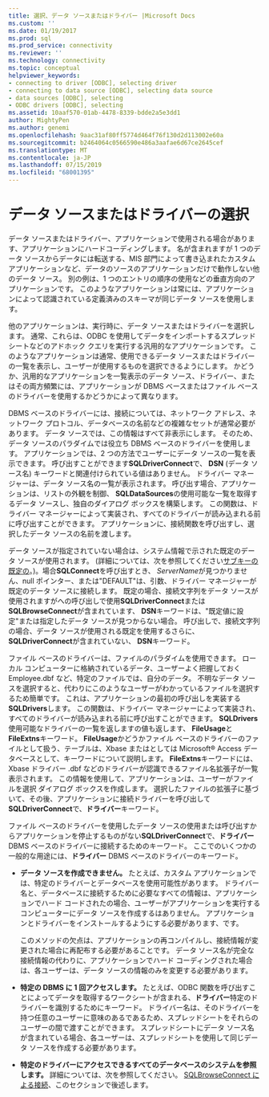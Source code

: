```yaml
---
title: 選択、データ ソースまたはドライバー |Microsoft Docs
ms.custom: ''
ms.date: 01/19/2017
ms.prod: sql
ms.prod_service: connectivity
ms.reviewer: ''
ms.technology: connectivity
ms.topic: conceptual
helpviewer_keywords:
- connecting to driver [ODBC], selecting driver
- connecting to data source [ODBC], selecting data source
- data sources [ODBC], selecting
- ODBC drivers [ODBC], selecting
ms.assetid: 10aaf570-01ab-4478-8339-bdde2a5e3dd1
author: MightyPen
ms.author: genemi
ms.openlocfilehash: 9aac31af80ff5774d464f76f130d2d113002e60a
ms.sourcegitcommit: b2464064c0566590e486a3aafae6d67ce2645cef
ms.translationtype: MT
ms.contentlocale: ja-JP
ms.lasthandoff: 07/15/2019
ms.locfileid: "68001395"
---
```

# <a name="choosing-a-data-source-or-driver"></a>データ ソースまたはドライバーの選択
データ ソースまたはドライバー、アプリケーションで使用される場合があります、アプリケーションにハードコーディングします。 名が含まれますが 1 つのデータ ソースからデータには転送する、MIS 部門によって書き込まれたカスタム アプリケーションなど、データのソースのアプリケーションだけで動作しない他のデータ ソース。 別の例は、1 つのエントリの順序の使用などの垂直方向のアプリケーションです。 このようなアプリケーションは常には、アプリケーションによって認識されている定義済みのスキーマが同じデータ ソースを使用します。  
  
 他のアプリケーションは、実行時に、データ ソースまたはドライバーを選択します。 通常、これらは、ODBC を使用してデータをインポートするスプレッドシートなどのアドホック クエリを実行する汎用的なアプリケーションです。 このようなアプリケーションは通常、使用できるデータ ソースまたはドライバーの一覧を表示し、ユーザーが使用するものを選択できるようにします。 かどうか、汎用的なアプリケーションを一覧表示のデータ ソース、ドライバー、またはその両方頻繁には、アプリケーションが DBMS ベースまたはファイル ベースのドライバーを使用するかどうかによって異なります。  
  
 DBMS ベースのドライバーには、接続については、ネットワーク アドレス、ネットワーク プロトコル、データベースの名前などの複雑なセットが通常必要があります。 データ ソースでは、この情報はすべて非表示にします。 そのため、データ ソースのパラダイムでは役立ち DBMS ベースのドライバーを使用します。 アプリケーションでは、2 つの方法でユーザーにデータ ソースの一覧を表示できます。 呼び出すことができます**SQLDriverConnect**で、 **DSN** (データ ソース名) キーワードと関連付けられている値はありません。 ドライバー マネージャーは、データ ソース名の一覧が表示されます。 呼び出す場合、アプリケーションは、リストの外観を制御、 **SQLDataSources**の使用可能な一覧を取得するデータ ソースし、独自のダイアログ ボックスを構築します。 この関数は、ドライバー マネージャーによって実装され、すべてのドライバーが読み込まれる前に呼び出すことができます。 アプリケーションに、接続関数を呼び出すし、選択したデータ ソースの名前を渡します。  
  
 データ ソースが指定されていない場合は、システム情報で示された既定のデータ ソースが使用されます。 (詳細については、次を参照してください[サブキーの既定の](../../../odbc/reference/install/default-subkey.md)。)。場合**SQLConnect**を呼び出すとき、 *ServerName*が見つかりません、null ポインター、または"DEFAULT"は、引数、ドライバー マネージャーが既定のデータ ソースに接続します。 既定の場合、接続文字列をデータ ソースが使用されますがへの呼び出しで使用**SQLDriverConnect**または**SQLBrowseConnect**が含まれています、 **DSN**キーワードは、"既定値に設定"または指定したデータ ソースが見つからない場合。 呼び出しで、接続文字列の場合、データ ソースが使用される既定を使用するさらに、 **SQLDriverConnect**が含まれていない、 **DSN**キーワード。  
  
 ファイル ベースのドライバーは、ファイルのパラダイムを使用できます。 ローカル コンピューターに格納されているデータ、ユーザーよく把握しておく Employee.dbf など、特定のファイルでは、自分のデータ。 不明なデータ ソースを選択すると、代わりにこのようなユーザーがわかっているファイルを選択するため簡単です。 これは、アプリケーションの最初の呼び出しを実装する**SQLDrivers**します。 この関数は、ドライバー マネージャーによって実装され、すべてのドライバーが読み込まれる前に呼び出すことができます。 **SQLDrivers**使用可能なドライバーの一覧を返しますの値も返します、 **FileUsage**と**FileExtns**キーワード。 **FileUsage**かどうかファイル ベースのドライバーのファイルとして扱う、テーブルは、Xbase またはとしては Microsoft® Access データベースとして、キーワードについて説明します。 **FileExtns**キーワードには、Xbase ドライバー .dbf などのドライバーが認識できるファイル名拡張子が一覧表示されます。 この情報を使用して、アプリケーションは、ユーザーがファイルを選択 ダイアログ ボックスを作成します。 選択したファイルの拡張子に基づいて、その後、アプリケーションに接続ドライバーを呼び出して**SQLDriverConnect**で、**ドライバー**キーワード。  
  
 ファイル ベースのドライバーを使用したデータ ソースの使用または呼び出すからアプリケーションを停止するものがない**SQLDriverConnect**で、**ドライバー** DBMS ベースのドライバーに接続するためのキーワード。 ここでのいくつかの一般的な用途には、**ドライバー** DBMS ベースのドライバーのキーワード。  
  
-   **データ ソースを作成できません。** たとえば、カスタム アプリケーションでは、特定のドライバーとデータベースを使用可能性があります。 ドライバー名と、データベースに接続するために必要なすべての情報は、アプリケーションでハード コードされたの場合、ユーザーがアプリケーションを実行するコンピューターにデータ ソースを作成するはありません。 アプリケーションとドライバーをインストールするようにする必要があります、です。  
  
     このメソッドの欠点は、アプリケーションの再コンパイルし、接続情報が変更された場合に再配布する必要があることです。 データ ソース名が完全な接続情報の代わりに、アプリケーションでハード コーディングされた場合は、各ユーザーは、データ ソースの情報のみを変更する必要があります。  
  
-   **特定の DBMS に 1 回アクセスします。** たとえば、ODBC 関数を呼び出すことによってデータを取得するワークシートが含まれる、**ドライバー**特定のドライバーを識別するためにキーワード。 ドライバー名は、そのドライバーを持つ任意のユーザーに意味のあるであるため、スプレッドシートをそれらのユーザーの間で渡すことができます。 スプレッドシートにデータ ソース名が含まれている場合、各ユーザーは、スプレッドシートを使用して同じデータ ソースを作成する必要があります。  
  
-   **特定のドライバーにアクセスできるすべてのデータベースのシステムを参照します。** 詳細については、次を参照してください。 [SQLBrowseConnect による接続](../../../odbc/reference/develop-app/connecting-with-sqlbrowseconnect.md)、このセクションで後述します。
